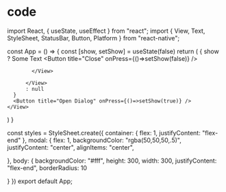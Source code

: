 


# code 


import React, { useState, useEffect } from "react";
import { View, Text, StyleSheet, StatusBar, Button, Platform } from "react-native";

const App = () => {
  const [show, setShow] = useState(false)
  return (
    <View style={styles.container}>
      {
        show ?
          <View style={styles.modal}>
            <View style={styles.body}>
              <Text>Some Text</Text>
              <Button title="Close" onPress={()=>setShow(false)} />

            </View>

          </View>
          : null
      }
      <Button title="Open Dialog" onPress={()=>setShow(true)} />
    </View>
  )
}

const styles = StyleSheet.create({
  container: {
    flex: 1,
    justifyContent: "flex-end"
  },
  modal: {
    flex: 1,
    backgroundColor: "rgba(50,50,50,.5)",
    justifyContent: "center",
    alignItems: "center",

  },
  body: {
    backgroundColor: "#fff",
    height: 300,
    width: 300,
    justifyContent: "flex-end",
    borderRadius: 10

  }
})
export default App;
